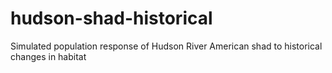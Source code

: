 # hudson-shad-historical
Simulated population response of Hudson River American shad to historical changes in habitat
